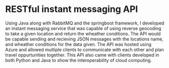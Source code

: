 # RESTful instant messaging API

Using Java along with RabbitMQ and the springboot framework, I developed an instant messaging service that was capable of using reverse geocoding to take a given location and return the wheather conditions. The API would be capable sending and recieving JSON messages with the locations name, and wheather conditions for the data given. The API was hosted using Azure and allowed multiple clients to communicate with each other and plan travel oppurtunities together. This API also came with clients developed in both Python and Java to show the interoperability of cloud computing. 

 
